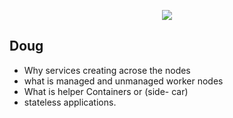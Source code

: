 <p align="center">
    <img src="https://user-images.githubusercontent.com/34484660/252862977-577dfc30-3275-461f-a94a-7113e4fd8938.png" />
</p>

## Doug

- Why services creating acrose the nodes
- what is managed and unmanaged worker nodes
- What is helper Containers or (side- car) 
- stateless applications.

